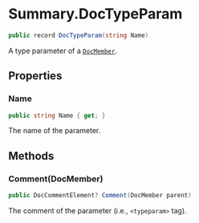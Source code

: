 # Summary.DocTypeParam
```cs
public record DocTypeParam(string Name)
```

A type parameter of a [`DocMember`](./DocMember.md).

## Properties
### Name
```cs
public string Name { get; }
```

The name of the parameter.

## Methods
### Comment(DocMember)
```cs
public DocCommentElement? Comment(DocMember parent)
```

The comment of the parameter (i.e., `<typeparam>` tag).

